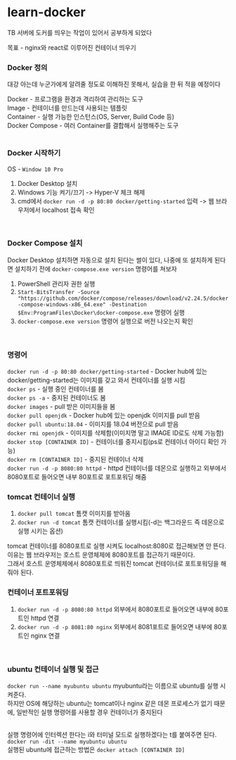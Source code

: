 # learn-docker
TB 서버에 도커를 띄우는 작업이 있어서 공부하게 되었다

목표  - nginx와 react로 이루어진 컨테이너 띄우기
<br/>

### Docker 정의
대강 아는데 누군가에게 알려줄 정도로 이해하진 못해서, 실습을 한 뒤 적을 예정이다

Docker - 프로그램을 환경과 격리하여 관리하는 도구 <br/> 
Image - 컨테이너를 만드는데 사용되는 템플릿 <br/>
Container - 실행 가능한 인스턴스(OS, Server, Build Code 등) <br/>
Docker Compose - 여러 Container를 결합해서 실행해주는 도구 <br/>
<br/>

### Docker 시작하기
OS - `Window 10 Pro`

1. Docker Desktop 설치
2. Windows 기능 켜기/끄기 -> Hyper-V 체크 해제
3. cmd에서 `docker run -d -p 80:80 docker/getting-started` 입력 -> 웹 브라우저에서 localhost 접속 확인
<br/>

### Docker Compose 설치
Docker Desktop 설치하면 자동으로 설치 된다는 썰이 있다, 나중에 또 설치하게 된다면 설치하기 전에 `docker-compose.exe version` 명령어를 쳐보자

1. PowerShell 관리자 권한 실행
2. `Start-BitsTransfer -Source "https://github.com/docker/compose/releases/download/v2.24.5/docker-compose-windows-x86_64.exe" -Destination $Env:ProgramFiles\Docker\docker-compose.exe` 명령어 실행
3. `docker-compose.exe version` 명령어 실행으로 버전 나오는지 확인
<br/>

### 명령어
`docker run -d -p 80:80 docker/getting-started` - Docker hub에 있는 docker/getting-started는 이미지를 갖고 와서 컨테이너를 실행 시킴<br/>
`docker ps` - 실행 중인 컨테이너를 봄<br/>
`docker ps -a` - 중지된 컨테이너도 봄<br/>
`docker images` - pull 받은 이미지들을 봄<br/>
`docker pull openjdk` - Docker hub에 있는 openjdk 이미지를 pull 받음<br/>
`docker pull ubuntu:18.04` - 이미지를 18.04 버전으로 pull 받음<br/>
`docker rmi openjdk` - 이미지를 삭제함(이미지명 말고 IMAGE ID로도 삭제 가능함)<br/>
`docker stop [CONTAINER ID]` - 컨테이너를 중지시킴(ps로 컨테이너 아이디 확인 가능)<br/>
`docker rm [CONTAINER ID]` - 중지된 컨테이너 삭제<br/>
`docker run -d -p 8080:80 httpd` - httpd 컨테이너를 데몬으로 실행하고 외부에서 8080포트로 들어오면 내부 80포트로 포트포워딩 해줌
<br/>

### tomcat 컨테이너 실행
1. `docker pull tomcat` 톰캣 이미지를 받아옴
2. `docker run -d tomcat` 톰캣 컨테이너를 실행시킴(-d는 백그라운드 즉 데몬으로 실행 시키는 옵션)

tomcat 컨테이너를 8080포트로 실행 시켜도 localhost:8080로 접근해보면 안 뜬다.<br/>
이유는 웹 브라우저는 호스트 운영체제에 8080포트를 접근하기 때문이다.<br/>
그래서 호스트 운영체제에서 8080포트로 띄워진 tomcat 컨테이너로 포트포워딩을 해줘야 된다.<br/>

### 컨테이너 포트포워딩
1. `docker run -d -p 8080:80 httpd` 외부에서 8080포트로 들어오면 내부에 80포트인 httpd 연결
2. `docker run -d -p 8081:80 nginx` 외부에서 8081포트로 들어오면 내부에 80포트인 nginx 연결
<br/>

### ubuntu 컨테이너 실행 및 접근
`docker run --name myubuntu ubuntu` myubuntu라는 이름으로 ubuntu를 실행 시켜준다.<br/>
하지만 OS에 해당하는 ubuntu는 tomcat이나 nginx 같은 데몬 프로세스가 없기 때문에, 일반적인 실행 명령어를 사용할 경우 컨테이너가 중지된다<br/><br/>

실행 명령어에 인터렉션 한다는 i와 터미널 모드로 실행하겠다는 t를 붙여주면 된다.<br/>
`docker run -dit --name myubuntu ubuntu`<br/>
실행된 ubuntu에 접근하는 방법은 `docker attach [CONTAINER ID]`
